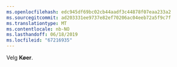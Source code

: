 ```yaml
---
ms.openlocfilehash: edc945df69bc02cb44aadf3c44878f07eaa233a2
ms.sourcegitcommit: ad203331ee9737e82ef70206ac04eeb72a5f9c7f
ms.translationtype: MT
ms.contentlocale: nb-NO
ms.lasthandoff: 06/18/2019
ms.locfileid: "67216935"
---
```

Velg **Køer**.